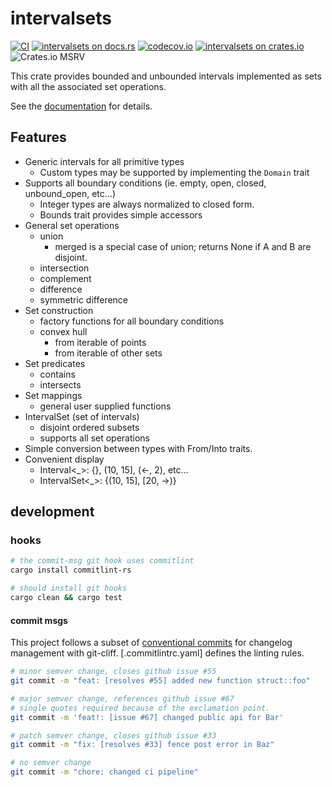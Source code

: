 # intervalsets

[![CI][gh-image]][gh-checks]
[![intervalsets on docs.rs][docsrs-image]][docsrs]
[![codecov.io][codecov-img]][codecov-link]
[![intervalsets on crates.io][cratesio-image]][cratesio]
![Crates.io MSRV](https://img.shields.io/crates/msrv/intervalsets)

[gh-image]: https://github.com/gechelberger/intervalsets/actions/workflows/rust.yml/badge.svg?branch=main
[gh-checks]: https://github.com/gechelberger/intervalsets/actions/workflows/test.yml?query=branch%3Amain
[docsrs-image]: https://docs.rs/intervalsets/badge.svg
[docsrs]: https://docs.rs/intervalsets
[cratesio-image]: https://img.shields.io/crates/v/intervalsets.svg
[cratesio]: https://crates.io/crates/intervalsets
[cratesio-msrv-image]: https://img.shields.io/crates/msrv/intervalsets
[codecov-img]: https://img.shields.io/codecov/c/github/gechelberger/intervalsets?logo=codecov
[codecov-link]: https://codecov.io/gh/gechelberger/intervalsets

This crate provides bounded and unbounded intervals 
implemented as sets with all the associated set operations.

See the [documentation](https://docs.rs/intervalsets/latest) for details.

## Features

* Generic intervals for all primitive types
    * Custom types may be supported by implementing the `Domain` trait
* Supports all boundary conditions (ie. empty, open, closed, unbound_open, etc...)
    * Integer types are always normalized to closed form.
    * Bounds trait provides simple accessors
* General set operations
    * union
        * merged is a special case of union; returns None if A and B are disjoint.
    * intersection
    * complement
    * difference
    * symmetric difference
* Set construction
    * factory functions for all boundary conditions
    * convex hull
        * from iterable of points
        * from iterable of other sets
* Set predicates
    * contains
    * intersects
* Set mappings
    * general user supplied functions
* IntervalSet (set of intervals)
    * disjoint ordered subsets
    * supports all set operations
* Simple conversion between types with From/Into traits.
* Convenient display
    * Interval<_>: {}, (10, 15], (<-, 2), etc...
    * IntervalSet<_>: {(10, 15], [20, ->)}

## development

### hooks

```sh
# the commit-msg git hook uses commitlint
cargo install commitlint-rs

# should install git hooks
cargo clean && cargo test
```

#### commit msgs

This project follows a subset of [conventional commits](https://www.conventionalcommits.org/en/v1.0.0/)
for changelog management with git-cliff. [.commitlintrc.yaml] defines the linting
rules.

```sh
# minor semver change, closes github issue #55
git commit -m "feat: [resolves #55] added new function struct::foo"

# major semver change, references github issue #67
# single quotes required because of the exclamation point.
git commit -m 'feat!: [issue #67] changed public api for Bar'

# patch semver change, closes github issue #33
git commit -m "fix: [resolves #33] fence post error in Baz"

# no semver change
git commit -m "chore: changed ci pipeline"
```